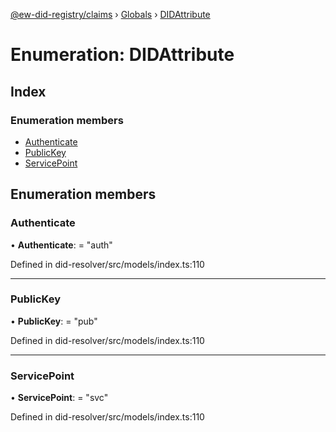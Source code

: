 [@ew-did-registry/claims](../README.md) › [Globals](../globals.md) › [DIDAttribute](didattribute.md)

# Enumeration: DIDAttribute

## Index

### Enumeration members

* [Authenticate](didattribute.md#authenticate)
* [PublicKey](didattribute.md#publickey)
* [ServicePoint](didattribute.md#servicepoint)

## Enumeration members

###  Authenticate

• **Authenticate**: = "auth"

Defined in did-resolver/src/models/index.ts:110

___

###  PublicKey

• **PublicKey**: = "pub"

Defined in did-resolver/src/models/index.ts:110

___

###  ServicePoint

• **ServicePoint**: = "svc"

Defined in did-resolver/src/models/index.ts:110
